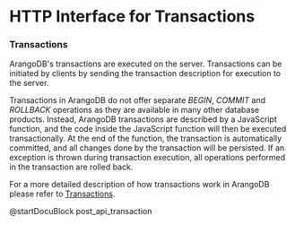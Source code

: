 HTTP Interface for Transactions
===============================

### Transactions

ArangoDB's transactions are executed on the server. Transactions can be 
initiated by clients by sending the transaction description for execution to
the server.

Transactions in ArangoDB do not offer separate *BEGIN*, *COMMIT* and *ROLLBACK*
operations as they are available in many other database products. 
Instead, ArangoDB transactions are described by a JavaScript function, and the 
code inside the JavaScript function will then be executed transactionally.
At the end of the function, the transaction is automatically committed, and all
changes done by the transaction will be persisted. If an exception is thrown
during transaction execution, all operations performed in the transaction are
rolled back.

For a more detailed description of how transactions work in ArangoDB please
refer to [Transactions](../../Manual/Transactions/index.html). 

<!-- js/actions/api-transaction.js -->
@startDocuBlock post_api_transaction
